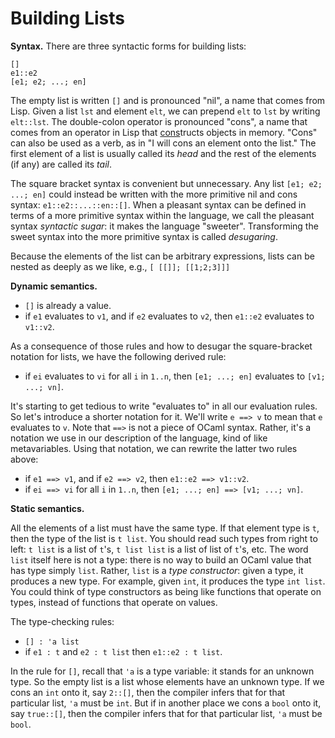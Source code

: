 # Building Lists

**Syntax.**  There are three syntactic forms for building lists:
```
[]
e1::e2
[e1; e2; ...; en]
```
The empty list is written `[]` and is pronounced "nil", a
name that comes from Lisp. Given a list `lst` and element `elt`, we can
prepend `elt` to `lst` by writing `elt::lst`.  The double-colon operator
is pronounced "cons", a name that comes from an operator in Lisp that
<u>cons</u>tructs objects in memory.  "Cons" can also be used as a verb,
as in "I will cons an element onto the list."  The first element of a list
is usually called its *head* and the rest of the elements (if any) are
called its *tail*.  

The square bracket syntax is convenient but unnecessary.  Any list
`[e1; e2; ...; en]` could instead be written with the more primitive
nil and cons syntax:  `e1::e2::...::en::[]`.  When a pleasant syntax
can be defined in terms of a more primitive syntax within the language,
we call the pleasant syntax *syntactic sugar*:  it makes the language
"sweeter".  Transforming the sweet syntax into the more primitive
syntax is called *desugaring*.  

Because the elements of the list can be arbitrary expressions, lists
can be nested as deeply as we like, e.g., `[ [[]]; [[1;2;3]]]`

**Dynamic semantics.**

* `[]` is already a value.
* if `e1` evaluates to `v1`, and if `e2` evaluates to `v2`, 
  then `e1::e2` evaluates to `v1::v2`.
  
As a consequence of those rules and how to desugar the square-bracket
notation for lists, we have the following derived rule:

* if `ei` evaluates to `vi` for all `i` in `1..n`, 
  then `[e1; ...; en]` evaluates to `[v1; ...; vn]`.
  
It's starting to get tedious to write "evaluates to" in all our
evaluation rules.  So let's introduce a shorter notation for it.
We'll write `e ==> v` to mean that `e` evaluates to `v`.  Note that
`==>` is not a piece of OCaml syntax.  Rather, it's a notation
we use in our description of the language, kind of like metavariables.
Using that notation, we can rewrite the latter two rules above:

* if `e1 ==> v1`, and if `e2 ==> v2`, 
  then `e1::e2 ==> v1::v2`.
* if `ei ==> vi` for all `i` in `1..n`, 
  then `[e1; ...; en] ==> [v1; ...; vn]`. 

**Static semantics.**

All the elements of a list must have the same type.   If that
element type is `t`, then the type of the list is `t list`. 
You should read such types from right to left:  `t list` is a
list of `t`'s, `t list list` is a list of list of `t`'s, etc.
The word `list` itself here is not a type:  there is no way
to build an OCaml value that has type simply `list`.
Rather, `list` is a *type constructor*:  given a type, it produces
a new type.  For example, given `int`, it produces the type `int list`.
You could think of type constructors as being like functions that
operate on types, instead of functions that operate on values.

The type-checking rules:

* `[] : 'a list`
* if `e1 : t` and `e2 : t list` then `e1::e2 : t list`.

In the rule for `[]`, recall that `'a` is a type variable:  it stands
for an unknown type.  So the empty list is a list whose elements have an
unknown type.  If we cons an `int` onto it, say `2::[]`, then the
compiler infers that for that particular list, `'a` must be `int`. But
if in another place we cons a `bool` onto it, say `true::[]`, then the
compiler infers that for that particular list, `'a` must be `bool`.
